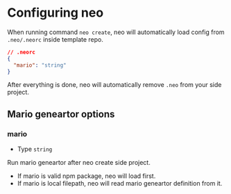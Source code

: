 # Configuring neo

When running command `neo create`, neo will automatically load config from `.neo/.neorc` inside template repo.

```json
// .neorc
{
  "mario": "string"
}
```

After everything is done, neo will automatically remove `.neo` from your side project.

## Mario geneartor options

### mario

- Type `string`

Run mario geneartor after neo create side project.

- If mario is valid npm package, neo will load first.
- If mario is local filepath, neo will read mario geneartor definition from it.
